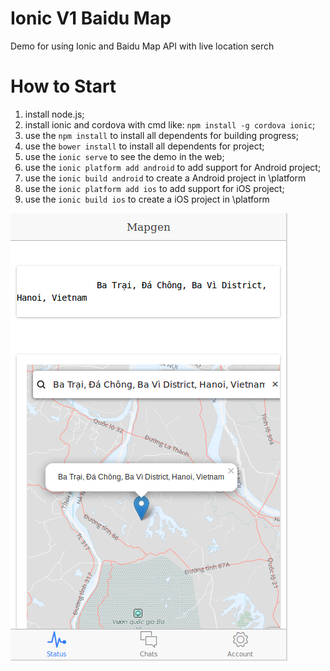 # Ionic V1 Baidu Map
Demo for using Ionic and Baidu Map API with live location serch
# How to Start
1. install node.js;
2. install ionic and cordova with cmd like: ``npm install -g cordova ionic``;
3. use the ``npm install`` to install all dependents for building progress;
4. use the ``bower install`` to install all dependents for project;
3. use the ``ionic serve`` to see the demo in the web;
4. use the ``ionic platform add android`` to add support for Android project;
5. use the ``ionic build android`` to create a Android project in \platform
6. use the ``ionic platform add ios`` to add support for iOS project;
7. use the ``ionic build ios`` to create a iOS project in \platform

![Alt text](img/1.png?raw=true "App")
